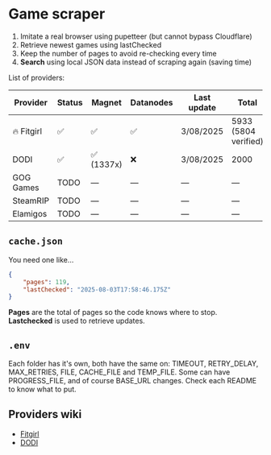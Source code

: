 # Game scraper

1. Imitate a real browser using pupetteer (but cannot bypass Cloudflare)
2. Retrieve newest games using lastChecked
3. Keep the number of pages to avoid re-checking every time
4. **Search** using local JSON data instead of scraping again (saving time)

List of providers:

| Provider   | Status | Magnet     | Datanodes | Last update | Total                |
| ---------- | ------ | ---------- | --------- | ----------- | -------------------- |
| 🔥 Fitgirl | ✅     | ✅         | ✅        | 3/08/2025   | 5933 (5804 verified) |
| DODI       | ✅     | ✅ (1337x) | ❌        | 3/08/2025   | 2000                 |
| GOG Games  | TODO   | —          | —         | —           | —                    |
| SteamRIP   | TODO   | —          | —         | —           | —                    |
| Elamigos   | TODO   | —          | —         | —           | —                    |

## `cache.json`

You need one like…

```json
{
    "pages": 119,
    "lastChecked": "2025-08-03T17:58:46.175Z"
}
```

**Pages** are the total of pages so the code knows where to stop. **Lastchecked** is used to retrieve updates.

## `.env`

Each folder has it's own, both have the same on: TIMEOUT, RETRY_DELAY, MAX_RETRIES, FILE, CACHE_FILE and TEMP_FILE. Some can have PROGRESS_FILE, and of course BASE_URL changes. Check each README to know what to put.

## Providers wiki

-   [Fitgirl](fitgirl/README.md)
-   [DODI](dodi/README.md)
